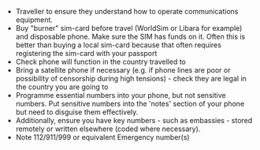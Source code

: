 [Title]: # (Communications)
[Difficulty]: # (Beginner)
[Order]: # (1)

*   Traveller to ensure they understand how to operate communications equipment.
*   Buy "burner" sim-card before travel (WorldSim or Libara for example) and disposable phone. Make sure the SIM has funds on it. Often this is better than buying a local sim-card because that often requires registering the sim-card with your passport
*   Check phone will function in the country travelled to
*   Bring a satellite phone if necessary (e.g. if phone lines are poor or possibility of censorship during high tensions) - check they are legal in the country you are going to
*   Programme essential numbers into your phone, but not sensitive numbers. Put sensitive numbers into the 'notes' section of your phone but need to disguise them effectively.
*   Additionally, ensure you have key numbers - such as embassies - stored remotely or written elsewhere (coded where necessary).
*   Note 112/911/999 or equivalent Emergency number(s)